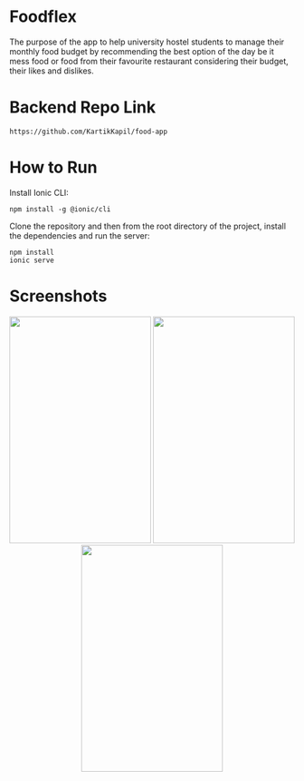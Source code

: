 # Foodflex
The purpose of the app to help university hostel students to manage their monthly food budget by recommending the best option of the day
be it mess food or food from their favourite restaurant  considering their budget, their likes and dislikes. 
# Backend Repo Link 
    https://github.com/KartikKapil/food-app
# How to Run
Install Ionic CLI:

    npm install -g @ionic/cli

Clone the repository and then from the root directory of the project, install the dependencies and run the server:

    npm install
    ionic serve
# Screenshots
<p float="left" align="center" >
<img src="https://user-images.githubusercontent.com/55349865/129363914-af274178-852e-4adb-8415-046ec829c9f2.png" width="250" height="400">
<img src="https://user-images.githubusercontent.com/55349865/129363934-6c5a3ae0-000a-434b-a8d5-7174c7663ec0.png" width="250" height="400">
<img src="https://user-images.githubusercontent.com/55349865/129363949-98146711-c247-414d-9785-b2a89d3f7667.png" width="250" height="400">
</p>


 

